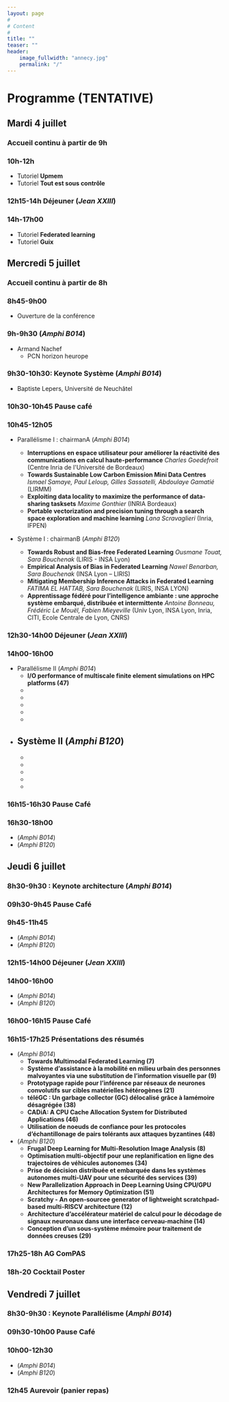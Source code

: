 ```yaml
---
layout: page
#
# Content
#
title: ""
teaser: ""
header:
    image_fullwidth: "annecy.jpg"
    permalink: "/"
---
```



# **Programme (TENTATIVE)**

## Mardi 4 juillet

### Accueil continu à partir de 9h

### 10h-12h
- Tutoriel **Upmem**
- Tutoriel **Tout est sous contrôle**

### 12h15-14h Déjeuner (_Jean XXIII_)

### 14h-17h00
- Tutoriel **Federated learning**
- Tutoriel **Guix**

## Mercredi 5 juillet
### Accueil continu à partir de 8h
### 8h45-9h00
- Ouverture de la conférence
### 9h-9h30 (_Amphi B014_)
- Armand Nachef
  - PCN horizon heurope
### 9h30-10h30: Keynote Système (_Amphi B014_)
- Baptiste Lepers, Université de Neuchâtel
  
### 10h30-10h45 Pause café

### 10h45-12h05
- Parallélisme I : chairmanA (_Amphi B014_)
  - __Interruptions en espace utilisateur pour améliorer la réactivité des communications en calcul haute-performance__
    _Charles Goedefroit_ (Centre Inria de l'Université de Bordeaux)
  - __Towards Sustainable Low Carbon Emission Mini Data Centres__
    _Ismael Samaye, Paul Leloup, Gilles Sassatelli, Abdoulaye Gamatié_ (LIRMM)
  - __Exploiting data locality to maximize the performance of data-sharing tasksets__
    _Maxime Gonthier_ (INRIA Bordeaux)
  - __Portable vectorization and precision tuning through a search space exploration and machine learning__
    _Lana Scravaglieri_ (Inria, IFPEN)
  
- Système I : chairmanB (_Amphi B120_)
  - __Towards Robust and Bias-free Federated Learning__
    _Ousmane Touat, Sara Bouchenak_ (LIRIS - INSA Lyon)
  - __Empirical Analysis of Bias in Federated Learning__
    _Nawel Benarban, Sara Bouchenak_ (INSA Lyon – LIRIS)
  - __Mitigating Membership Inference Attacks in Federated Learning__
    _FATIMA EL HATTAB, Sara Bouchenak_ (LIRIS, INSA LYON)
  - __Apprentissage fédéré pour l’intelligence ambiante : une approche système embarqué, distribuée et intermittente__
    _Antoine Bonneau, Frédéric Le Mouël, Fabien Mieyeville_ (Univ Lyon, INSA Lyon, Inria, CITI, Ecole Centrale de Lyon, CNRS) 



### 12h30-14h00 Déjeuner (_Jean XXIII_)

### 14h00-16h00
- Parallélisme II (_Amphi B014_)
  - __I/O performance of multiscale finite element simulations on HPC platforms (47)__
  - 
  -
  -
  -
  -
- Système II (_Amphi B120_)
  -
  -
  -
  -
  -
  -
  

### 16h15-16h30 Pause Café

### 16h30-18h00
- (_Amphi B014_)
- (_Amphi B120_)



## Jeudi 6 juillet
### 8h30-9h30 : Keynote architecture (_Amphi B014_)

### 09h30-9h45 Pause Café
### 9h45-11h45
- (_Amphi B014_)
- (_Amphi B120_)

### 12h15-14h00 Déjeuner (_Jean XXIII_)

### 14h00-16h00
- (_Amphi B014_)
- (_Amphi B120_)

### 16h00-16h15 Pause Café

### 16h15-17h25 Présentations des résumés
- (_Amphi B014_)
  - __Towards Multimodal Federated Learning (7)__
  - __Système d’assistance à la mobilité en milieu urbain des personnes malvoyantes via une substitution de l’information visuelle par (9)__
  - __Prototypage rapide pour l’inférence par réseaux de neurones convolutifs sur cibles matérielles hétérogènes (21)__
  - __téléGC : Un garbage collector (GC) délocalisé grâce à lamémoire désagrégée (38)__
  - __CADiA: A CPU Cache Allocation System for Distributed Applications (46)__
  - __Utilisation de noeuds de confiance pour les protocoles d’échantillonage de pairs tolérants aux attaques byzantines (48)__
- (_Amphi B120_)
  - __Frugal Deep Learning for Multi-Resolution Image Analysis (8)__
  - __Optimisation multi-objectif pour une replanification en ligne des trajectoires de véhicules autonomes (34)__
  - __Prise de décision distribuée et embarquée dans les systèmes autonomes multi-UAV pour une sécurité des services (39)__
  - __New Parallelization Approach in Deep Learning Using CPU/GPU Architectures for Memory Optimization (51)__
  - __Scratchy - An open-sourcee generator of lightweight scratchpad-based multi-RISCV architecture (12)__
  - __Architecture d’accélérateur matériel de calcul pour le décodage de signaux neuronaux dans une interface cerveau-machine (14)__
  - __Conception d’un sous-système mémoire pour traitement de données creuses (29)__

### 17h25-18h AG ComPAS
### 18h-20 Cocktail Poster

## Vendredi 7 juillet
### 8h30-9h30 : Keynote Parallélisme (_Amphi B014_)

### 09h30-10h00 Pause Café
### 10h00-12h30
- (_Amphi B014_)
- (_Amphi B120_)

### 12h45 Aurevoir (panier repas)






